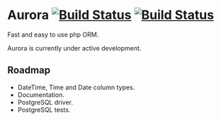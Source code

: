 Aurora [![Build Status](https://travis-ci.org/mvader/Aurora.png?branch=master)](https://travis-ci.org/mvader/Aurora) [![Build Status](https://travis-ci.org/mvader/Aurora.png?branch=development)](https://travis-ci.org/mvader/Aurora)
======

Fast and easy to use php ORM.

Aurora is currently under active development.

Roadmap
-------
* DateTime, Time and Date column types.
* Documentation.
* PostgreSQL driver.
* PostgreSQL tests.
